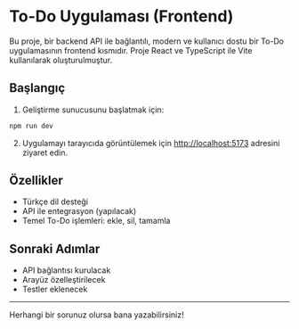 
# To-Do Uygulaması (Frontend)

Bu proje, bir backend API ile bağlantılı, modern ve kullanıcı dostu bir To-Do uygulamasının frontend kısmıdır. Proje React ve TypeScript ile Vite kullanılarak oluşturulmuştur.

## Başlangıç

1. Geliştirme sunucusunu başlatmak için:
  ```bash
  npm run dev
  ```
2. Uygulamayı tarayıcıda görüntülemek için [http://localhost:5173](http://localhost:5173) adresini ziyaret edin.

## Özellikler
- Türkçe dil desteği
- API ile entegrasyon (yapılacak)
- Temel To-Do işlemleri: ekle, sil, tamamla

## Sonraki Adımlar
- API bağlantısı kurulacak
- Arayüz özelleştirilecek
- Testler eklenecek

---

Herhangi bir sorunuz olursa bana yazabilirsiniz!
